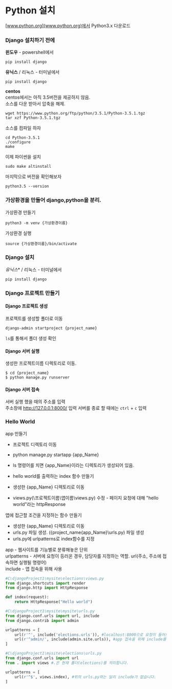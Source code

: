 # Python 설치

[www.python.org](www.python.org)에서 Python3.x 다운로드

### Django 설치하기 전에
**윈도우** - powershell에서
```shell
pip install django
```

**유닉스** / 리눅스 - 터미널에서
```shell
pip install django
```
**centos**  
centos에서는 아직 3.5버전을 제공하지 않음.  
소스를 다운 받아서 압축을 해제.  
```shell
wget https://www.python.org/ftp/python/3.5.1/Python-3.5.1.tgz
tar xzf Python-3.5.1.tgz
```
소스를 컴파일 하자
```shell
cd Python-3.5.1  
./configure
make  
```

이제 파이썬을 설치
```shell
sudo make altinstall
```
마지막으로 버전을 확인해보자
```shell
python3.5 --version
```



### 가상환경을 만들어 django,python을 분리.

가상환경 만들기
```shell
python3 -m venv {가상환경이름}
```

가상환경 실행
```shell
source {가상환경이름}/bin/activate
```



### Django 설치

*유닉스** / 리눅스 - 터미널에서
```shell
pip install django
```



### Django 프로젝트 만들기

#### Django 프로젝트 생성  
프로젝트를 생성할 폴더로 이동
```shell
django-admin startproject {project_name}
```
`ls`를 통해서 폴더 생성 확인

#### Django 서버 실행
생성한 프로젝트이름 디렉토리로 이동.
```
$ cd {project_name}
$ python manage.py runserver
```
#### Django 서버 접속
서버 실행 했을 때의 주소를 입력  
주소창에 http://127.0.0.1:8000/ 입력
서버를 종료 할 때에는 `ctrl` + `c` 입력  

### Hello World
app 만들기
- 프로젝트 디렉토리 이동
- python manage.py startapp {app_Name}
- ls 명령어를 치면 {app_Name}이라는 디렉토리가 생성되어 있음.

- hello world를 출력하는 index 함수 만들기
- 생성한 {app_Name} 디렉토리로 이동
- views.py(\프로젝트이름\앱이름\views.py) 수정 - 페이지 요청에 대해 "hello world"라는 httpResponse

앱에 접근할 조건을 지정하는 함수 만들기
- 생성한 {app_Name} 디렉토리로 이동
- urls.py 파일 생성. (\{project_name\{app_Name}\urls.py) 파일 생성
- urls.py에 urlpatterns로 index함수를 지정

app - 웹사이트를 기능별로 분류해놓은 단위  
urlpatterns - 서버에 요청이 등러온 경우, 담당자를 지정하는 역할. url(주소, 주소에 접속하면 실행될 명령어)  
include - 앱 접속을 위해 사용  

```Python
#C\djangoProject1\mysite\elections\views.py
from django.shortcuts import render
from django.http import HttpResponse

def index(request):
    return HttpResponse("Hello world")
```
```Python
#C\djangoProject1\mysite\mysite\urls.py
from django.conf.urls import url, include
from django.contrib import admin

urlpatterns = [
    url(r'^', include('elections.urls')), #localhost:8000으로 요청이 들어오면 elections.urls로 전달
    url(r'^admin/', include(admin.site.urls)), #app 접속을 위해 include를 씁니다.
]
```
```Python
#C\djangoProject1\mysite\elections\urls.py
from django.conf.urls import url
from . import views #.은 현재 폴더(elections)를 의미합니다.

urlpatterns = [
    url(r'^$', views.index), #위의 urls.py와는 달리 include가 없습니다.
]
```

